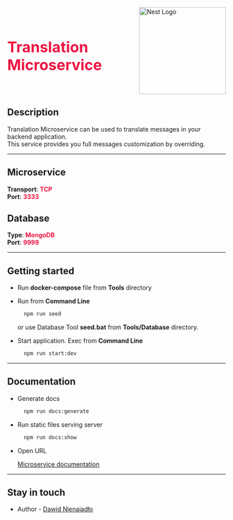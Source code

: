<style>
  .title {
    color: #ed1543;
    font-size: 34px !important;
    font-weight: bold !important;
  }

  .info {
    font-weight: bold !important;
    color: #ed1543;
  }
</style>

<div style="display: flex; align-items: center; justify-content: space-between;">
  <h1 class="title">Translation Microservice</h1>
  <a href="http://nestjs.com/" target="blank">
    <img src="https://nestjs.com/img/logo_text.svg" width="200" alt="Nest Logo" />
  </a>
</div>

## Description

Translation Microservice can be used to translate messages in your backend application.\
This service provides you full messages customization by overriding.

---

## Microservice

**Transport**: <span class="info">TCP</span>\
**Port**: <span class="info">3333</span>

## Database

**Type**: <span class="info">MongoDB</span>\
**Port**: <span class="info">9999</span>

---

## Getting started

- Run **docker-compose** file from **Tools** directory
- Run from **Command Line**

  ```bash
    npm run seed
  ```

  or use Database Tool **seed.bat** from **Tools/Database** directory.

- Start application. Exec from **Command Line**

  ```bash
    npm run start:dev
  ```

---

## Documentation

- Generate docs
  ```bash
    npm run docs:generate
  ```
- Run static files serving server
  ```bash
    npm run docs:show
  ```
- Open URL

  [Microservice documentation](http://localhost:3334)

---

## Stay in touch

- Author - [Dawid Nienajadło](https://github.com/davidN96)
